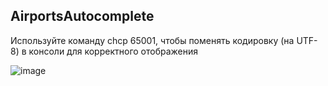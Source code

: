 ## AirportsAutocomplete


Используйте команду chcp 65001, чтобы поменять кодировку (на UTF-8) в консоли для корректного отображения 

![image](https://user-images.githubusercontent.com/43915070/225585382-adcf7166-b322-4a7a-b8b3-ecf1237e00ba.png)
